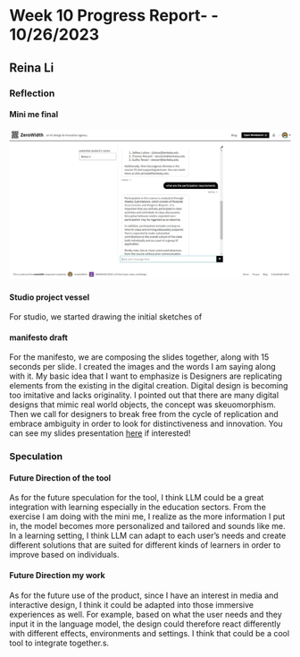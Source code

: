 # Week 10 Progress Report- - 10/26/2023

## Reina Li

### Reflection
#### Mini me final

<img src="https://github.com/Berkeley-MDes/tdf-fa23-reinali/blob/main/weekly-reports/3.JPG" alt="Alt Text" width="650"> 

#### Studio project vessel
For studio, we started drawing the initial sketches of

#### manifesto draft
For the manifesto, we are composing the slides together, along with 15 seconds per slide. I created the images and the words I am saying along with it. My basic idea that I want to emphasize is Designers are replicating elements from the existing in the digital creation. Digital design is becoming too imitative and lacks originality. I pointed out that there are many digital designs that mimic real world objects, the concept was skeuomorphism. Then we call for designers to break free from the cycle of replication and embrace ambiguity in order to look for distinctiveness and innovation. You can see my slides presentation [here](https://docs.google.com/presentation/d/e/2PACX-1vTu4vQNUcDPBj_QQPdnMtS_pyxjt-KK0mBqpZxt4azHMzuM1ijnDDIcSVCekae7Vg2ZGsP4fFIVJLzs/pub?start=false&loop=false&delayms=20000) if interested!
   
### Speculation
#### Future Direction of the tool
As for the future speculation for the tool, I think LLM could be a great integration with learning especially in the education sectors. From the exercise I am doing with the mini me, I realize as the more information I put in, the model becomes more personalized and tailored and sounds like me. In a learning setting, I think LLM can adapt to each user’s needs and create different solutions that are suited for different kinds of learners in order to improve based on individuals. 

#### Future Direction my work
As for the future use of the product, since I have an interest in media and interactive design, I think it could be adapted into those immersive experiences as well. For example, based on what the user needs and they input it in the language model, the design could therefore react differently with different effects, environments and settings. I think that could be a cool tool to integrate together.s.
